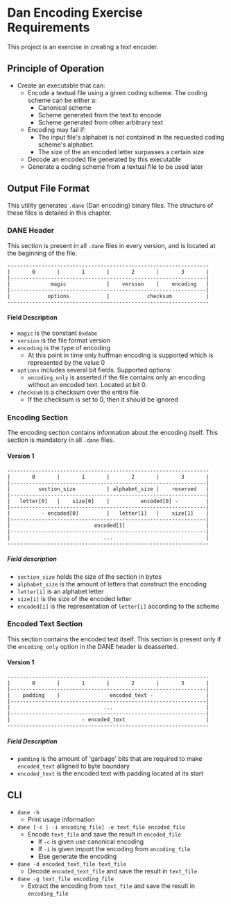 # Dan Encoding Exercise Requirements

This project is an exercise in creating a text encoder.

## Principle of Operation

- Create an executable that can:
	- Encode a textual file using a given coding scheme. The coding scheme can be either a:
		- Canonical scheme
		- Scheme generated from the text to encode
		- Scheme generated from other arbitrary text
	- Encoding may fail if:
		- The input file's alphabet is not contained in the requested coding scheme's alphabet.
		- The size of the an encoded letter surpasses a certain size
	- Decode an encoded file generated by this executable
	- Generate a coding scheme from a textual file to be used later

## Output File Format

This utility generates `.dane` (Dan encoding) binary files. The structure of these files is detailed in this chapter.

### DANE Header

This section is present in all `.dane` files in every version, and is located at the beginning of the file.

	-----------------------------------------------------------------
	|       0       |       1       |       2       |       3       |
	|---------------------------------------------------------------|
	|             magic             |    version    |    encoding   |
	|---------------------------------------------------------------|
	|            options            |            checksum           |
	-----------------------------------------------------------------

#### Field Description

- `magic` is the constant `0xdabe`
- `version` is the file format version
- `encoding` is the type of encoding
	- At this point in time only huffman encoding is supported which is represented by the value 0
- `options` includes several bit fields. Supported options:
	- `encoding_only` is asserted if the file contains only an encoding without an encoded text. Located at bit 0.
- `checksum` is a checksum over the entire file
	- If the checksum is set to 0, then it should be ignored

### Encoding Section

The encoding section contains information about the encoding itself. This section is mandatory in all `.dane` files.

#### Version 1

	-----------------------------------------------------------------
	|       0       |       1       |       2       |       3       |
	|---------------------------------------------------------------|
	|         section_size          | alphabet_size |    reserved   |
	|---------------------------------------------------------------|
	|   letter[0]   |    size[0]    |          encoded[0] -         |
	|---------------------------------------------------------------|
	|          - encoded[0]         |   letter[1]   |    size[1]    |
	|---------------------------------------------------------------|
	|                           encoded[1]                          |
	|---------------------------------------------------------------|
	|                              ...                              |
	-----------------------------------------------------------------

##### Field description

- `section_size` holds the size of the section in bytes
- `alphabet_size` is the amount of letters that construct the encoding
- `letter[i]` is an alphabet letter
- `size[i]` is the size of the encoded letter
- `encoded[i]` is the representation of `letter[i]` according to the scheme

### Encoded Text Section

This section contains the encoded text itself. This section is present only if the `encoding_only` option in the DANE header is deasserted.

#### Version 1
	-----------------------------------------------------------------
	|       0       |       1       |       2       |       3       |
	|---------------------------------------------------------------|
	|    padding    |                encoded_text -                 |
	|---------------------------------------------------------------|
	|                              ...                              |
	|---------------------------------------------------------------|
	|                       - encoded_text                          |
	-----------------------------------------------------------------

##### Field Description

- `padding` is the amount of 'garbage' bits that are required to make `encoded_text` alligned to byte boundary
- `encoded_text` is the encoded text with padding located at its start

## CLI
- `dane -h`
	- Print usage information
- `dane [-c | -i encoding_file] -e text_file encoded_file`
	- Encode `text_file` and save the result in `encoded_file`
		- If `-c` is given use canonical encoding
		- If `-i` is given import the encoding from `encoding_file`
		- Else generate the encoding
- `dane -d encoded_text_file text_file`
	- Decode `encoded_text_file` and save the result in `text_file`
- `dane -g text_file encoding_file`
	- Extract the encoding from `text_file` and save the result in `encoding_file`
